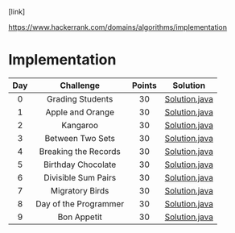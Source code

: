 [link]


https://www.hackerrank.com/domains/algorithms/implementation

# Implementation

| Day |                                                Challenge                                                | Points |                                                                                   Solution                                                                                  |
|:---:|:-------------------------------------------------------------------------------------------------------:|:------:|:---------------------------------------------------------------------------------------------------------------------------------------------------------------------------:|
|  0  | Grading Students                                                                                        |   30   | [Solution.java](https://github.com/rishi-anand/hackerrank/tree/master/src/main/java/algorithms/implementation/grading/student)               |
|  1  | Apple and Orange                                                                                        |   30   | [Solution.java](https://github.com/rishi-anand/hackerrank/tree/master/src/main/java/algorithms/implementation/apple/and/orange)              |
|  2  | Kangaroo                                                                                                |   30   | [Solution.java](https://github.com/rishi-anand/hackerrank/tree/master/src/main/java/algorithms/implementation/kangaroo)                      |
|  3  | Between Two Sets                                                                                        |   30   | [Solution.java](https://github.com/rishi-anand/hackerrank/tree/master/src/main/java/algorithms/implementation/between/two/sets)              |
|  4  | Breaking the Records                                                                                    |   30   | [Solution.java](https://github.com/rishi-anand/hackerrank/tree/master/src/main/java/algorithms/implementation/breaking/the/records)          |
|  5  | Birthday Chocolate                                                                                      |   30   | [Solution.java](https://github.com/rishi-anand/hackerrank/tree/master/src/main/java/algorithms/implementation/birthday/chocolate)            |
|  6  | Divisible Sum Pairs                                                                                     |   30   | [Solution.java](https://github.com/rishi-anand/hackerrank/tree/master/src/main/java/algorithms/implementation/divisible/sum/pairs)           |
|  7  | Migratory Birds                                                                                         |   30   | [Solution.java](https://github.com/rishi-anand/hackerrank/tree/master/src/main/java/algorithms/implementation/migratory/birds)               |
|  8  | Day of the Programmer                                                                                   |   30   | [Solution.java](https://github.com/rishi-anand/hackerrank/tree/master/src/main/java/algorithms/implementation/day/of/the/programmer)         |
|  9  | Bon Appetit                                                                                             |   30   | [Solution.java](https://github.com/rishi-anand/hackerrank/tree/master/src/main/java/algorithms/implementation/bon/appetit)                   |

